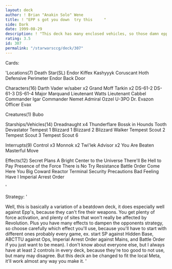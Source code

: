 ```yaml
---
layout: deck
author: ! Brian "Anakin Solo" Wene
title: ! "EPP s got you down  try this     "
side: Dark
date: 1999-08-29
description: ! "This deck has many enclosed vehicles, so those damn epps can't shoot at you. Also, there's a very big space presence, so you won't have a big problem if the falcon drops by."
rating: 3.5
id: 307
permalink: "/starwarsccg/deck/307"
---
```

Cards: 

'Locations(7)
Death Star(SL)
Endor
Kiffex
Kashyyyk
Coruscant
Hoth Defensive Perimeter
Endor Back Door

Characters(16)
Darth Vader w/saber x2
Grand Moff Tarkin x2
DS-61-2
DS-61-3
DS-61-4
Major Marquand
Lieutenant Watts
Lieutenant Cabbel
Commander Igar
Commander Nemet
Admiral Ozzel
U-3PO
Dr. Evazon
Officer Evax

Creatures(1)
Bubo

Starships/Vehicles(14)
Dreadnaught x4
Thunderflare
Bossk in Hounds Tooth
Devastator
Tempest 1
Blizzard 1
Blizzard 2
Blizzard Walker
Tempest Scout 2
Tempest Scout 3
Tempest Scout 6

Interrupts(9)
Control x3
Monnok x2
Twi'lek Advisor x2
You Are Beaten
Masterful Move

Effects(12)
Secret Plans
A Bright Center to the Universe
There'll Be Hell to Pay
Presence of the Force
There is No Try
Resistance
Battle Order
Come Here You Big Coward
Reactor Terminal
Security Precautions
Bad Feeling Have I
Imperial Arrest Order

'

Strategy: '

Well, this is basically a variation of a beatdown deck, it does especially well against Epp's, because they can't fire their weapons. You get plenty of force activation, and plenty of sites that won't really be affected by Revolution. Plus you have many effects to dampen the opponents strategy, so choose carefully which effect you'll use, because you'll have to start with different ones probably every game, ex. start SP against Hidden Base, ABCTTU against Ops, Imperial Arrest Order against Mains, and Battle Order if you just want to be mean). I don't know about everyone else, but I always have at least 2 controls in every deck, because they're too good to not use, but many may disagree. But this deck an be changed to fit the local Meta, it'll work almost any way you make it.
'
